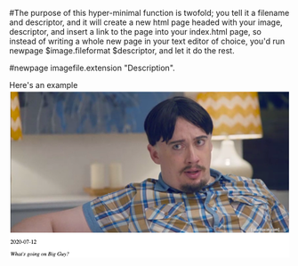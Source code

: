 
#The purpose of this hyper-minimal function is twofold; you tell it a filename and descriptor, and it will create a new html page headed with your image, descriptor, and insert a link to the page into your index.html page, so instead  of writing a whole new page in your text editor of choice, you'd run newpage $image.fileformat $descriptor, 
and let it do the rest. 

#newpage imagefile.extension "Description".

Here's an example
<img src="image.png">
